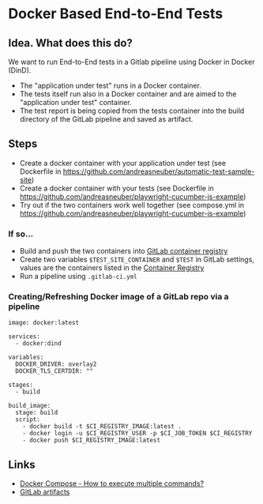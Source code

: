 # Docker Based End-to-End Tests

## Idea. What does this do?
We want to run End-to-End tests in a Gitlab pipeline using Docker in Docker (DinD).
- The "application under test" runs in a Docker container.  
- The tests itself run also in a Docker container and are aimed to the "application under test" container.
- The test report is being copied from the tests container into the build directory of the GitLab pipeline and saved as artifact.

## Steps
- Create a docker container with your application under test (see Dockerfile in https://github.com/andreasneuber/automatic-test-sample-site)
- Create a docker container with your tests (see Dockerfile in https://github.com/andreasneuber/playwright-cucumber-js-example)
- Try out if the two containers work well together (see compose.yml in https://github.com/andreasneuber/playwright-cucumber-js-example)

### If so...
- Build and push the two containers into [GitLab container registry](https://docs.gitlab.com/ee/user/packages/container_registry/build_and_push_images.html)
- Create two variables `$TEST_SITE_CONTAINER` and `$TEST` in GitLab settings, values are the containers listed in the [Container Registry](https://gitlab.com/andreasneuber/ruby-cucumber-selenium-framework/container_registry)
- Run a pipeline using `.gitlab-ci.yml`

### Creating/Refreshing Docker image of a GitLab repo via a pipeline
```
image: docker:latest

services:
  - docker:dind

variables:
  DOCKER_DRIVER: overlay2
  DOCKER_TLS_CERTDIR: ""

stages:
  - build

build_image:
  stage: build
  script:
    - docker build -t $CI_REGISTRY_IMAGE:latest .
    - docker login -u $CI_REGISTRY_USER -p $CI_JOB_TOKEN $CI_REGISTRY
    - docker push $CI_REGISTRY_IMAGE:latest

```

## Links
- [Docker Compose - How to execute multiple commands?](https://stackoverflow.com/questions/30063907/docker-compose-how-to-execute-multiple-commands)
- [GitLab artifacts](https://docs.gitlab.com/ee/ci/jobs/job_artifacts.html)
